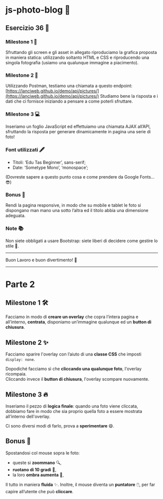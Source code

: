 # js-photo-blog 📸

## Esercizio 36 🚀

### Milestone 1 🏁
Sfruttando gli screen e gli asset in allegato riproduciamo la grafica proposta in maniera statica: utilizzando soltanto HTML e CSS e riproducendo una singola fotografia (usiamo una qualunque immagine a piacimento).

### Milestone 2 🔧
Utilizzando Postman, testiamo una chiamata a questo endpoint:
[https://lanciweb.github.io/demo/api/pictures/](https://lanciweb.github.io/demo/api/pictures/)
Studiamo bene la risposta e i dati che ci fornisce iniziando a pensare a come poterli sfruttare.

### Milestone 3 💻
Inseriamo un foglio JavaScript ed effettuiamo una chiamata AJAX all’API, sfruttando la risposta per generare dinamicamente in pagina una serie di foto!

### Font utilizzati 🖋️
- Titoli: ‘Edu Tas Beginner’, sans-serif;
- Date: ‘Sometype Mono’, ‘monospace’;

(Dovreste sapere a questo punto cosa e come prendere da Google Fonts… 😎)

### Bonus 🏅
Rendi la pagina responsive, in modo che su mobile e tablet le foto si dispongano man mano una sotto l’altra ed il titolo abbia una dimensione adeguata.

### Note 📚
Non siete obbligati a usare Bootstrap: siete liberi di decidere come gestire lo stile 🙂.

---

Buon Lavoro e buon divertimento! 🎉


---

# Parte 2

## Milestone 1 🛠️
Facciamo in modo di **creare un overlay** che copra l’intera pagina e all’interno, **centrata**, disponiamo un’immagine qualunque ed un **button di chiusura**.

## Milestone 2 ✨
Facciamo sparire l'overlay con l’aiuto di una **classe CSS** che imposti `display: none`.

Dopodiché facciamo sì che **cliccando una qualunque foto**, l'overlay ricompaia.  
Cliccando invece il **button di chiusura**, l'overlay scompare nuovamente.

## Milestone 3 🔥
Inseriamo il pezzo di **logica finale**: quando una foto viene cliccata, dobbiamo fare in modo che sia proprio quella foto a essere mostrata all’interno dell'overlay.

Ci sono diversi modi di farlo, prova a **sperimentare** 😄.

## Bonus 🎉
Spostandosi col mouse sopra le foto:
- queste si **zoommano** 🔍,
- **ruotano di 10 gradi** 🔄,
- la loro **ombra aumenta** 🖤,

Il tutto in maniera **fluida** ✨. Inoltre, il mouse diventa un **puntatore** 🖱️, per far capire all’utente che può **cliccare**.
